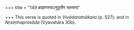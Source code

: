 +++
title = "149 ब्राह्मणस्याऽनुपूर्व्येण चतस्रस्"

+++
This verse is quoted in *Vivādaratnākara* (p. 527); and in
*Nṛsiṃhaprasāda* (Vyavahāra 35b).


